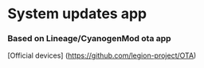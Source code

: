 # System updates app
### Based on Lineage/CyanogenMod ota app

[Official devices] (https://github.com/legion-project/OTA)
